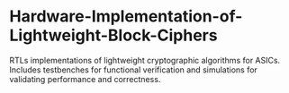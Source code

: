 # Hardware-Implementation-of-Lightweight-Block-Ciphers
RTLs implementations of lightweight cryptographic algorithms for ASICs. Includes testbenches for functional verification and simulations for validating performance and correctness.
